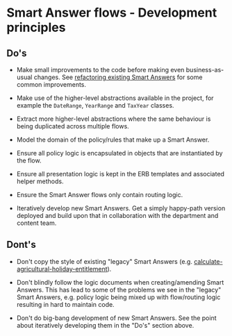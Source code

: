 # Smart Answer flows - Development principles

## Do's

* Make small improvements to the code before making even business-as-usual changes. See [refactoring existing Smart Answers](refactoring.md) for some common improvements.

* Make use of the higher-level abstractions available in the project, for example the `DateRange`, `YearRange` and `TaxYear` classes.

* Extract more higher-level abstractions where the same behaviour is being duplicated across multiple flows.

* Model the domain of the policy/rules that make up a Smart Answer.

* Ensure all policy logic is encapsulated in objects that are instantiated by the flow.

* Ensure all presentation logic is kept in the ERB templates and associated helper methods.

* Ensure the Smart Answer flows only contain routing logic.

* Iteratively develop new Smart Answers. Get a simply happy-path version deployed and build upon that in collaboration with the department and content team.

## Dont's

* Don't copy the style of existing "legacy" Smart Answers (e.g. [calculate-agricultural-holiday-entitlement](https://github.com/alphagov/smart-answers/blob/829837f1f738c711985bf3a7a5d1655605637edd/lib/smart_answer_flows/calculate-agricultural-holiday-entitlement.rb)).

* Don't blindly follow the logic documents when creating/amending Smart Answers. This has lead to some of the problems we see in the "legacy" Smart Answers, e.g. policy logic being mixed up with flow/routing logic resulting in hard to maintain code.

* Don't do big-bang development of new Smart Answers. See the point about iteratively developing them in the "Do's" section above.
